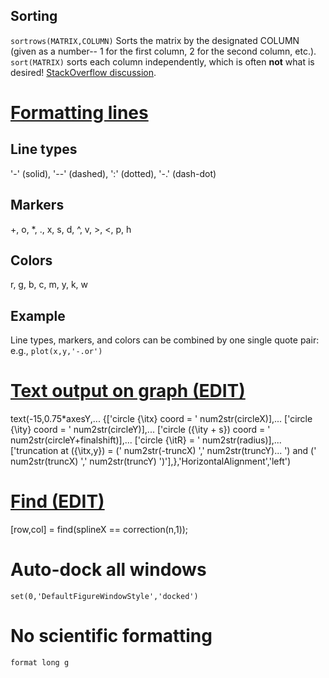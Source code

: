 ## Sorting

`sortrows(MATRIX,COLUMN)` Sorts the matrix by the designated COLUMN (given as a number-- 1 for the first column, 2 for the second column, etc.).  `sort(MATRIX)` sorts each column independently, which is often **not** what is desired!  [StackOverflow discussion](http://stackoverflow.com/questions/134712/how-can-i-sort-a-2-d-array-in-matlab-with-respect-to-one-column).


# [Formatting lines](http://www.mathworks.com/help/matlab/ref/linespec.html)

## Line types
'-' (solid), '--' (dashed), ':' (dotted), '-.' (dash-dot)

## Markers
+, o, *, ., x, s, d, ^, v, >, <, p, h

## Colors
r, g, b, c, m, y, k, w

## Example
Line types, markers, and colors can be combined by one single quote pair: e.g., `plot(x,y,'-.or')`


# [Text output on graph (EDIT)](http://www.mathworks.com/matlabcentral/newsreader/view_thread/296017)

text(-15,0.75*axesY,...
    {['circle {\itx} coord = ' num2str(circleX)],...
    ['circle {\ity} coord = ' num2str(circleY)],...
    ['circle ({\ity + s}) coord = ' num2str(circleY+finalshift)],...
    ['circle {\itR} = ' num2str(radius)],...
    ['truncation at ({\itx,y}) = (' num2str(-truncX) ',' num2str(truncY)...
        ') and (' num2str(truncX) ',' num2str(truncY) ')'],},'HorizontalAlignment','left')


# [Find (EDIT)](http://www.mathworks.com/help/matlab/matlab_prog/find-array-elements-that-meet-a-condition.html)

[row,col] = find(splineX == correction(n,1));

# Auto-dock all windows

`set(0,'DefaultFigureWindowStyle','docked')`


# No scientific formatting

`format long g`
